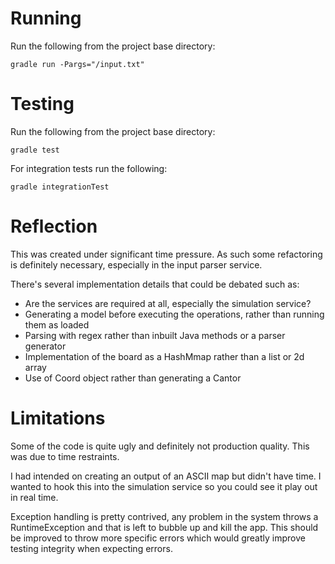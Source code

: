 Running
=======

Run the following from the project base directory:

	gradle run -Pargs="/input.txt"
	
Testing
=======

Run the following from the project base directory:

	gradle test

For integration tests run the following:

	gradle integrationTest


Reflection
==========

This was created under significant time pressure. As such some refactoring is definitely necessary, especially in the input parser service.

There's several implementation details that could be debated such as:

* Are the services are required at all, especially the simulation service?
* Generating a model before executing the operations, rather than running them as loaded
* Parsing with regex rather than inbuilt Java methods or a parser generator
* Implementation of the board as a HashMmap rather than a list or 2d array
* Use of Coord object rather than generating a Cantor


Limitations
===========

Some of the code is quite ugly and definitely not production quality. This was due to time 
restraints.

I had intended on creating an output of an ASCII map but didn't have time. I wanted 
to hook this into the simulation service so you could see it play out in real time.

Exception handling is pretty contrived, any problem in the system throws a RuntimeException 
and that is left to bubble up and kill the app. This should be improved to throw more 
specific errors which would greatly improve testing integrity when expecting errors.